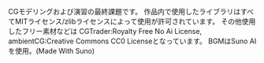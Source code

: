 CGモデリングおよび演習の最終課題です。
作品内で使用したライブラリはすべてMITライセンス/zlibライセンスによって使用が許可されています。
その他使用したフリー素材などは
CGTrader:Royalty Free No Ai License, ambientCG:Creative Commons CC0 Licenseとなっています。
BGMはSuno AIを使用。(Made With Suno)
